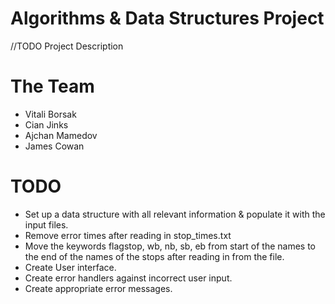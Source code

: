 # Algorithms & Data Structures Project
//TODO  Project Description
# The Team
* Vitali Borsak
* Cian Jinks
* Ajchan Mamedov
* James Cowan
# TODO
* Set up a data structure with all relevant information & populate it with the input files.
* Remove error times after reading in stop_times.txt
* Move the keywords flagstop, wb, nb, sb, eb from start of the names to the end of the names of the stops after reading in from the file.
* Create User interface.
* Create error handlers against incorrect user input.
* Create appropriate error messages.
